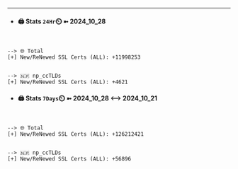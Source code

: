 

---
- #### 🖨️ **Stats** `24Hr`⏲️ ➼ 2024_10_28
```console


--> 🌐 Total
[+] New/ReNewed SSL Certs (ALL): +11998253


--> 🇳🇵 np_ccTLDs
[+] New/ReNewed SSL Certs (ALL): +4621

```

- #### 🖨️ **Stats** `7Days`⏲️ ➼ 2024_10_28 <--> 2024_10_21
```console


--> 🌐 Total
[+] New/ReNewed SSL Certs (ALL): +126212421


--> 🇳🇵 np_ccTLDs
[+] New/ReNewed SSL Certs (ALL): +56896

```

